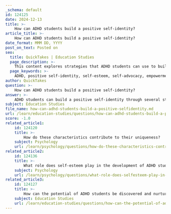 ```yaml
---
_schema: default
id: 124125
date: 2024-12-13
title: >-
    How can ADHD students build a positive self-identity?
article_title: >-
    How can ADHD students build a positive self-identity?
date_format: MMM DD, YYYY
post_on_text: Posted on
seo:
  title: QuickTakes | Education Studies
  page_description: >-
    This content explores strategies that ADHD students can use to build a positive self-identity, focusing on self-advocacy, understanding their challenges, and engaging in creative self-expression.
  page_keywords: >-
    ADHD, positive self-identity, self-esteem, self-advocacy, empowerment, creative self-expression, individualized support, emotional regulation, ADHD coaching, positive reinforcement
author: QuickTakes
question: >-
    How can ADHD students build a positive self-identity?
answer: >-
    ADHD students can build a positive self-identity through several strategies that focus on self-expression, self-advocacy, and tailored support. Here are some effective approaches:\n\n1. **Positive Reinforcement**: Acknowledging the efforts and successes of ADHD students is crucial. By using positive reinforcement, educators and parents can help these students develop a positive self-image, which is essential for building self-esteem.\n\n2. **Understanding Challenges**: It is important to recognize that low self-esteem is common among individuals with ADHD, often due to difficulties with emotional regulation, impulsivity, and social interactions. By understanding these challenges, students can begin to work towards rebuilding their self-identity.\n\n3. **Self-Advocacy and Empowerment**: Encouraging ADHD students to advocate for themselves fosters a sense of control and ownership over their learning experiences. This empowerment can significantly enhance their self-worth and confidence.\n\n4. **ADHD Coaching**: Engaging with ADHD coaches can provide students with practical strategies for managing their symptoms, setting goals, and improving their overall quality of life. This support is instrumental in building self-confidence and a positive self-image.\n\n5. **Creative Self-Expression**: Activities such as art, music, and writing can serve as powerful outlets for self-expression. These forms of creativity allow students to manifest their emotions and thoughts, leading to improved self-awareness and self-esteem. Art therapy, in particular, has been shown to aid in emotional expression and self-discovery.\n\n6. **Individualized Support**: Tailoring educational approaches to meet the unique needs of ADHD students can help them feel valued and understood. This includes providing accommodations and individualized instruction that fosters a sense of belonging and motivation.\n\n7. **Encouraging Emotional Expression**: Creating an environment where students feel safe to express their emotions is vital. Encouraging them to explore various forms of self-expression, such as dance or music, can be cathartic and contribute to their emotional well-being.\n\nBy implementing these strategies, ADHD students can cultivate a positive self-identity, recognize their potential, and appreciate their unique value in both academic and social contexts.
subject: Education Studies
file_name: how-can-adhd-students-build-a-positive-selfidentity.md
url: /learn/education-studies/questions/how-can-adhd-students-build-a-positive-selfidentity
score: -1.0
related_article1:
    id: 124120
    title: >-
        How do these characteristics contribute to their uniqueness?
    subject: Psychology
    url: /learn/psychology/questions/how-do-these-characteristics-contribute-to-their-uniqueness
related_article2:
    id: 124136
    title: >-
        What role does self-esteem play in the development of ADHD students?
    subject: Psychology
    url: /learn/psychology/questions/what-role-does-selfesteem-play-in-the-development-of-adhd-students
related_article3:
    id: 124127
    title: >-
        How can the potential of ADHD students be discovered and nurtured?
    subject: Education Studies
    url: /learn/education-studies/questions/how-can-the-potential-of-adhd-students-be-discovered-and-nurtured
---
```


&nbsp;